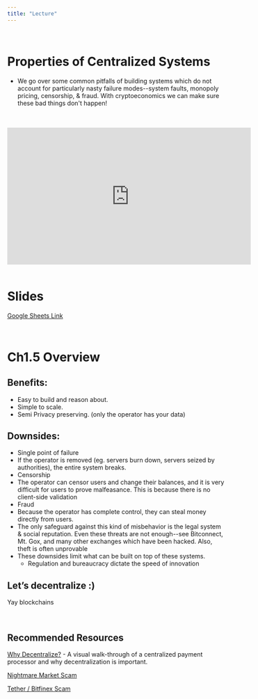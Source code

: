 ```yaml
---
title: "Lecture"
---
```


<br />

# Properties of Centralized Systems
- We go over some common pitfalls of building systems which do not account for particularly nasty failure modes--system faults, monopoly pricing, censorship, & fraud. With cryptoeconomics we can make sure these bad things don't happen!

<br />
<br />
<iframe width="560" height="315" src="https://www.youtube-nocookie.com/embed/ckzi8iqGilE" frameborder="0" allow="accelerometer; autoplay; encrypted-media; gyroscope; picture-in-picture" allowfullscreen></iframe>
<br />
<br />

# Slides

[Google Sheets Link](https://docs.google.com/presentation/d/1n0EKUyJ5Xo5OzayTpFulAKFgQ8QIUCinRuqxGfjBJn8/edit?usp=sharing)

<br />

# Ch1.5 Overview

## Benefits:
- Easy to build and reason about.
- Simple to scale.
- Semi Privacy preserving. (only the operator has your data)

## Downsides:
- Single point of failure
 - If the operator is removed (eg. servers burn down, servers seized by authorities), the entire system breaks.
- Censorship
 - The operator can censor users and change their balances, and it is very difficult for users to prove malfeasance. This is because there is no client-side validation
- Fraud
 - Because the operator has complete control, they can steal money directly from users.
 - The only safeguard against this kind of misbehavior is the legal system & social reputation. Even these threats are not enough--see Bitconnect, Mt. Gox, and many other exchanges which have been hacked. Also, theft is often unprovable
- These downsides limit what can be built on top of these systems.
	- Regulation and bureaucracy dictate the speed of innovation

## Let’s decentralize :)

Yay blockchains

<br />

## Recommended Resources

[Why Decentralize?](https://k-ho.github.io/why_decentralize/) - A visual walk-through of a centralized payment processor and why decentralization is important.

[Nightmare Market Scam](https://twitter.com/Patrick_Shortis/status/1156354524459802624)

[Tether / Bitfinex Scam](https://medium.com/@bitfinexed)

<br />

